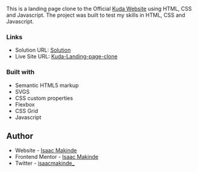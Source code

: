 This is a landing page clone to the Official [Kuda Website](https://kuda.com/en-ng/) using HTML, CSS and Javascript. The project was built to test my skills in HTML, CSS and Javascript.

### Links

- Solution URL: [Solution](https://github.com/Oluwa-Laughter/kuda-bank-landing-page-clone)
- Live Site URL: [Kuda-Landing-page-clone](https://kuda-bank-landing-page-clone.netlify.app/)

### Built with

- Semantic HTML5 markup
- SVGS
- CSS custom properties
- Flexbox
- CSS Grid
- Javascript

## Author

- Website - [Isaac Makinde](https://github.com/Oluwa-Laughter)
- Frontend Mentor - [Isaac Makinde](https://www.frontendmentor.io/profile/Oluwa-Laughter)
- Twitter - [isaacmakinde\_](https://www.twitter.com/isaacmakinde_)

